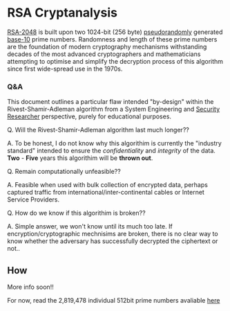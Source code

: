 <h1>RSA Cryptanalysis</h1>

[RSA-2048](https://en.wikipedia.org/wiki/RSA_numbers#RSA-2048) is built upon two 1024-bit (256 byte) [pseudorandomly](https://en.wikipedia.org/wiki/Pseudorandom_number_generator) generated [base-10](https://en.wikipedia.org/wiki/Decimal) prime numbers. Randomness and length of these prime numbers are the foundation of modern cryptography mechanisms withstanding decades of the most advanced cryptographers and mathematicians attempting to optimise and simplify the decryption process of this algorithm since first wide-spread use in the 1970s.

<h3>Q&A</h3>

This document outlines a particular flaw intended "by-design" within the Rivest-Shamir-Adleman algorithm from a System Engineering and [Security Researcher](https://www.ziprecruiter.com/Career/Security-Researcher/What-Is-How-to-Become) perspective, purely for educational purposes.

Q. Will the Rivest-Shamir-Adleman algorithm last much longer??

A. To be honest, I do not know why this algorithim is currently the "industry standard" intended to ensure the *confidentiality* and *integrity* of the data. **Two** - **Five** years this algorithim will be **thrown out**.

Q. Remain computationally unfeasible??

A. Feasible when used with bulk collection of encrypted data, perhaps captured traffic from international/inter-continental cables or Internet Service Providers.

Q. How do we know if this algorithim is broken??

A. Simple answer, we won't know until its much too late. If encryption/cryptographic mechnisims are broken, there is no clear way to know whether the adversary has successfully decrypted the ciphertext or not..

<h2>How</h2>

More info soon!!

For now, read the 2,819,478 individual 512bit prime numbers avaliable [here](./media/512bit-prime)